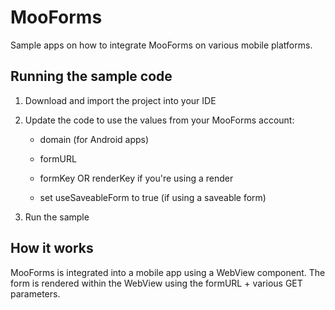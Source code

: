 # MooForms
Sample apps on how to integrate MooForms on various mobile platforms.

## Running the sample code
1. Download and import the project into your IDE
2. Update the code to use the values from your MooForms account:

   * domain (for Android apps)
   * formURL
   
   * formKey OR renderKey if you're using a render
   * set useSaveableForm to true (if using a saveable form)
   
3. Run the sample

## How it works

MooForms is integrated into a mobile app using a WebView component. The form is rendered within the WebView using the formURL + various GET parameters.
